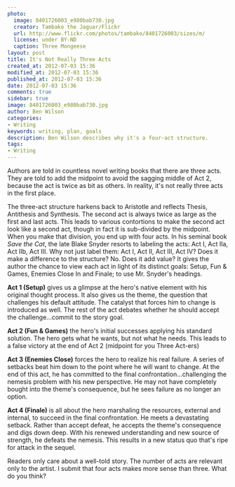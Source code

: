 ```yaml
---
photo:
  image: 8401726003_e980bab730.jpg
  creator: Tambako the Jaguar/Flickr
  url: http://www.flickr.com/photos/tambako/8401726003/sizes/m/
  license: under BY-ND
  caption: Three Mongeese
layout: post
title: It's Not Really Three Acts
created_at: 2012-07-03 15:36
modified_at: 2012-07-03 15:36
published_at: 2012-07-03 15:36
date: 2012-07-03 15:36
comments: true
sidebar: true
image: 8401726003_e980bab730.jpg
author: Ben Wilson
categories:
- Writing
keywords: writing, plan, goals
description: Ben Wilson describes why it's a four-act structure.
tags:
- Writing
---
```

<!-- Opening -->
Authors are told in countless novel writing books that there are three acts. They are told to add the midpoint to avoid the sagging middle of Act 2, because the act is twice as bit as others. In reality, it's not really three acts in the first place.

<!-- more -->
<!-- Theme Stated -->
The three-act structure harkens back to Aristotle and reflects Thesis, Antithesis and Synthesis. The second act is always twice as large as the first and last acts. This leads to various contortions to make the second act look like a second act, though in fact it is sub-divided by the midpoint. When you make that division, you end up with four acts. In his seminal book _Save the Cat_, the late Blake Snyder resorts to labeling the acts: Act I, Act IIa, Act IIb, Act III.
Why not just label them: Act I, Act II, Act III, Act IV? Does it make a difference to the structure? No. Does it add value? It gives the author the chance to view each act in light of its distinct goals: Setup, Fun & Games, Enemies Close In and Finale; to use Mr. Snyder's headings.

**Act 1 (Setup)** gives us a glimpse at the hero's native element with his original thought process. It also gives us the theme, the question that challenges his default attitude. The catalyst that forces him to change is introduced as well. The rest of the act debates whether he should accept the challenge...commit to the story goal.

**Act 2 (Fun & Games)** the hero's initial successes applying his standard solution. The hero gets what he wants, but not what he needs. This leads to a false victory at the end of Act 2 (midpoint for you Three Act-ers)

**Act 3 (Enemies Close)** forces the hero to realize his real failure. A series of setbacks beat him down to the point where he will want to change. At the end of this act, he has committed to the final confrontation...challenging the nemesis problem with his new perspective. He may not have completely bought into the theme's consequence, but he sees failure as no longer an option.

**Act 4 (Finale)** is all about the hero marshaling the resources, external and internal, to succeed in the final confrontation. He meets a devastating setback. Rather than accept defeat, he accepts the theme's consequence and digs down deep. With his renewed understanding and new source of strength, he defeats the nemesis. This results in a new status quo that's ripe for attack in the sequel.

Readers only care about a well-told story. The number of acts are relevant only to the artist. I submit that four acts makes more sense than three. What do you think?

